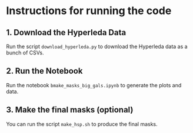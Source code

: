 # Instructions for running the code

## 1. Download the Hyperleda Data

Run the script `download_hyperleda.py` to download the Hyperleda data as a bunch of CSVs.

## 2. Run the Notebook

Run the notebook `bmake_masks_big_gals.ipynb` to generate the plots and data.

## 3. Make the final masks (optional)

You can run the script `make_hsp.sh` to produce the final masks.
